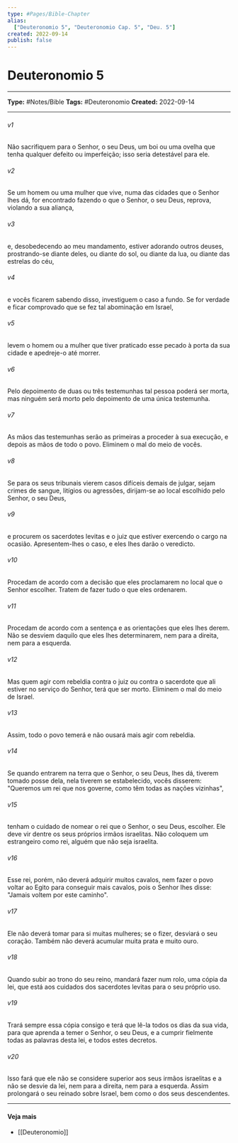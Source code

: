 ```yaml
---
type: #Pages/Bible-Chapter
alias:
  ["Deuteronomio 5", "Deuteronomio Cap. 5", "Deu. 5"]
created: 2022-09-14
publish: false
---
```


# Deuteronomio 5

---

**Type:** #Notes/Bible
**Tags:** #Deuteronomio
**Created:** 2022-09-14

---

###### v1
Não sacrifiquem para o Senhor, o seu Deus, um boi ou uma ovelha que tenha qualquer defeito ou imperfeição; isso seria detestável para ele.
###### v2
Se um homem ou uma mulher que vive, numa das cidades que o Senhor lhes dá, for encontrado fazendo o que o Senhor, o seu Deus, reprova, violando a sua aliança,
###### v3
e, desobedecendo ao meu mandamento, estiver adorando outros deuses, prostrando-se diante deles, ou diante do sol, ou diante da lua, ou diante das estrelas do céu,
###### v4
e vocês ficarem sabendo disso, investiguem o caso a fundo. Se for verdade e ficar comprovado que se fez tal abominação em Israel,
###### v5
levem o homem ou a mulher que tiver praticado esse pecado à porta da sua cidade e apedreje-o até morrer.
###### v6
Pelo depoimento de duas ou três testemunhas tal pessoa poderá ser morta, mas ninguém será morto pelo depoimento de uma única testemunha.
###### v7
As mãos das testemunhas serão as primeiras a proceder à sua execução, e depois as mãos de todo o povo. Eliminem o mal do meio de vocês.
###### v8
Se para os seus tribunais vierem casos difíceis demais de julgar, sejam crimes de sangue, litígios ou agressões, dirijam-se ao local escolhido pelo Senhor, o seu Deus,
###### v9
e procurem os sacerdotes levitas e o juiz que estiver exercendo o cargo na ocasião. Apresentem-lhes o caso, e eles lhes darão o veredicto.
###### v10
Procedam de acordo com a decisão que eles proclamarem no local que o Senhor escolher. Tratem de fazer tudo o que eles ordenarem.
###### v11
Procedam de acordo com a sentença e as orientações que eles lhes derem. Não se desviem daquilo que eles lhes determinarem, nem para a direita, nem para a esquerda.
###### v12
Mas quem agir com rebeldia contra o juiz ou contra o sacerdote que ali estiver no serviço do Senhor, terá que ser morto. Eliminem o mal do meio de Israel.
###### v13
Assim, todo o povo temerá e não ousará mais agir com rebeldia.
###### v14
Se quando entrarem na terra que o Senhor, o seu Deus, lhes dá, tiverem tomado posse dela, nela tiverem se estabelecido, vocês disserem: "Queremos um rei que nos governe, como têm todas as nações vizinhas",
###### v15
tenham o cuidado de nomear o rei que o Senhor, o seu Deus, escolher. Ele deve vir dentre os seus próprios irmãos israelitas. Não coloquem um estrangeiro como rei, alguém que não seja israelita.
###### v16
Esse rei, porém, não deverá adquirir muitos cavalos, nem fazer o povo voltar ao Egito para conseguir mais cavalos, pois o Senhor lhes disse: "Jamais voltem por este caminho".
###### v17
Ele não deverá tomar para si muitas mulheres; se o fizer, desviará o seu coração. Também não deverá acumular muita prata e muito ouro.
###### v18
Quando subir ao trono do seu reino, mandará fazer num rolo, uma cópia da lei, que está aos cuidados dos sacerdotes levitas para o seu próprio uso.
###### v19
Trará sempre essa cópia consigo e terá que lê-la todos os dias da sua vida, para que aprenda a temer o Senhor, o seu Deus, e a cumprir fielmente todas as palavras desta lei, e todos estes decretos.
###### v20
Isso fará que ele não se considere superior aos seus irmãos israelitas e a não se desvie da lei, nem para a direita, nem para a esquerda. Assim prolongará o seu reinado sobre Israel, bem como o dos seus descendentes.


---

#### Veja mais

- [[Deuteronomio]]
